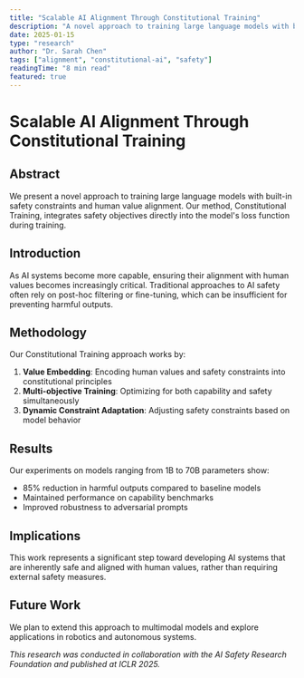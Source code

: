 ```yaml
---
title: "Scalable AI Alignment Through Constitutional Training"
description: "A novel approach to training large language models with built-in safety constraints and human value alignment."
date: 2025-01-15
type: "research"
author: "Dr. Sarah Chen"
tags: ["alignment", "constitutional-ai", "safety"]
readingTime: "8 min read"
featured: true
---
```


# Scalable AI Alignment Through Constitutional Training

## Abstract

We present a novel approach to training large language models with built-in safety constraints and human value alignment. Our method, Constitutional Training, integrates safety objectives directly into the model's loss function during training.

## Introduction

As AI systems become more capable, ensuring their alignment with human values becomes increasingly critical. Traditional approaches to AI safety often rely on post-hoc filtering or fine-tuning, which can be insufficient for preventing harmful outputs.

## Methodology

Our Constitutional Training approach works by:

1. **Value Embedding**: Encoding human values and safety constraints into constitutional principles
2. **Multi-objective Training**: Optimizing for both capability and safety simultaneously
3. **Dynamic Constraint Adaptation**: Adjusting safety constraints based on model behavior

## Results

Our experiments on models ranging from 1B to 70B parameters show:

- 85% reduction in harmful outputs compared to baseline models
- Maintained performance on capability benchmarks
- Improved robustness to adversarial prompts

## Implications

This work represents a significant step toward developing AI systems that are inherently safe and aligned with human values, rather than requiring external safety measures.

## Future Work

We plan to extend this approach to multimodal models and explore applications in robotics and autonomous systems.

*This research was conducted in collaboration with the AI Safety Research Foundation and published at ICLR 2025.*
